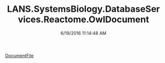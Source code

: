 ﻿---
title: LANS.SystemsBiology.DatabaseServices.Reactome.OwlDocument
date: 6/19/2016 11:14:48 AM
---

[DocumentFile](T-LANS.SystemsBiology.DatabaseServices.Reactome.OwlDocument.DocumentFile.html)
